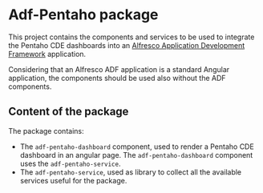 # Adf-Pentaho package

This project contains the components and services to be used to integrate the Pentaho CDE dashboards into an [Alfresco Application Development Framework](https://github.com/Alfresco/alfresco-ng2-components) application.

Considering that an Alfresco ADF application is a standard Angular application, the components should be used also without the ADF components.

## Content of the package

The package contains:

* The `adf-pentaho-dashboard` component, used to render a Pentaho CDE dashboard in an angular page. The `adf-pentaho-dashboard` component uses the `adf-pentaho-service`.
* The `adf-pentaho-service`, used as library to collect all the available services useful for the package.

